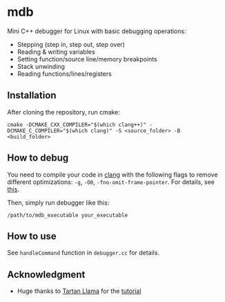 # mdb

Mini C++ debugger for Linux with basic debugging operations:
* Stepping (step in, step out, step over)
* Reading & writing variables
* Setting function/source line/memory breakpoints
* Stack unwinding
* Reading functions/lines/registers

## Installation
After cloning the repository, run cmake:
```
cmake -DCMAKE_CXX_COMPILER="$(which clang++)" -DCMAKE_C_COMPILER="$(which clang)" -S <source_folder> -B <build_folder>
```

## How to debug
You need to compile your code in [clang](https://clang.llvm.org/) with the following flags to remove different optimizations: `-g`, `-O0`, `-fno-omit-frame-pointer`. For details, see [this](https://clang.llvm.org/docs/CommandGuide/clang.html).

Then, simply run debugger like this:
```
/path/to/mdb_executable your_executable
```

## How to use
See `handleCommand` function in `debugger.cc` for details.

## Acknowledgment
* Huge thanks to [Tartan Llama](https://github.com/TartanLlama) for the
[tutorial](https://blog.tartanllama.xyz/)
